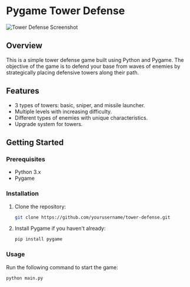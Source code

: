 # Pygame Tower Defense

![Tower Defense Screenshot](/path/to/screenshot.png)

## Overview

This is a simple tower defense game built using Python and Pygame. The objective of the game is to defend your base from waves of enemies by strategically placing defensive towers along their path.

## Features

- 3 types of towers: basic, sniper, and missile launcher.
- Multiple levels with increasing difficulty.
- Different types of enemies with unique characteristics.
- Upgrade system for towers.

## Getting Started

### Prerequisites

- Python 3.x
- Pygame

### Installation

1. Clone the repository:

    ```sh
    git clone https://github.com/yourusername/tower-defense.git
    ```

2. Install Pygame if you haven't already:

    ```sh
    pip install pygame
    ```

### Usage

Run the following command to start the game:

```sh
python main.py
